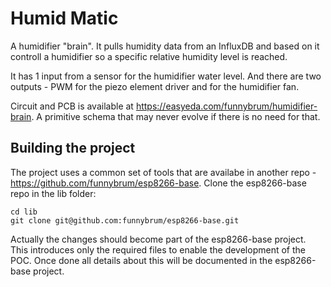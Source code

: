 # Humid Matic

A humidifier "brain". It pulls humidity data from an InfluxDB and based on it controll a humidifier so a specific relative humidity level is reached.

It has 1 input from a sensor for the humidifier water level. And there are two outputs - PWM for the piezo element driver and for the humidifier fan.

Circuit and PCB is available at https://easyeda.com/funnybrum/humidifier-brain. A primitive schema that may never evolve if there is no need for that.

## Building the project

The project uses a common set of tools that are availabe in another repo - https://github.com/funnybrum/esp8266-base. Clone the esp8266-base repo in the lib folder:

```
cd lib
git clone git@github.com:funnybrum/esp8266-base.git
```

Actually the changes should become part of the esp8266-base project. This introduces only the required files to enable the development of the POC. Once done all details about this will be documented in the esp8266-base project.
